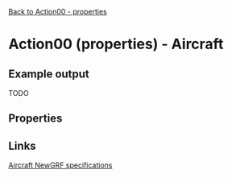 [Back to Action00 - properties](../actions/action00.md)

# Action00 (properties) - Aircraft

## Example output

TODO

## Properties

## Links

[Aircraft NewGRF specifications](https://newgrf-specs.tt-wiki.net/wiki/Action0/Vehicles/Planes)        
